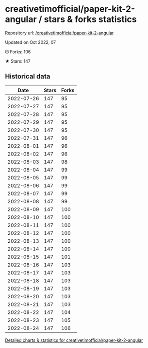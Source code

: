 # creativetimofficial/paper-kit-2-angular / stars & forks statistics

Repository url: [/creativetimofficial/paper-kit-2-angular](https://github.com/creativetimofficial/paper-kit-2-angular)

Updated on Oct 2022, 07

☋ Forks: 106

★ Stars: 147

## Historical data
| Date | Stars | Forks |
|------|-------|-------|
| 2022-07-26 | 147 | 95 | 
| 2022-07-27 | 147 | 95 | 
| 2022-07-28 | 147 | 95 | 
| 2022-07-29 | 147 | 95 | 
| 2022-07-30 | 147 | 95 | 
| 2022-07-31 | 147 | 96 | 
| 2022-08-01 | 147 | 96 | 
| 2022-08-02 | 147 | 96 | 
| 2022-08-03 | 147 | 98 | 
| 2022-08-04 | 147 | 99 | 
| 2022-08-05 | 147 | 99 | 
| 2022-08-06 | 147 | 99 | 
| 2022-08-07 | 147 | 99 | 
| 2022-08-08 | 147 | 99 | 
| 2022-08-09 | 147 | 100 | 
| 2022-08-10 | 147 | 100 | 
| 2022-08-11 | 147 | 100 | 
| 2022-08-12 | 147 | 100 | 
| 2022-08-13 | 147 | 100 | 
| 2022-08-14 | 147 | 100 | 
| 2022-08-15 | 147 | 101 | 
| 2022-08-16 | 147 | 103 | 
| 2022-08-17 | 147 | 103 | 
| 2022-08-18 | 147 | 103 | 
| 2022-08-19 | 147 | 103 | 
| 2022-08-20 | 147 | 103 | 
| 2022-08-21 | 147 | 103 | 
| 2022-08-22 | 147 | 104 | 
| 2022-08-23 | 147 | 105 | 
| 2022-08-24 | 147 | 106 | 


[Detailed charts & statistics for creativetimofficial/paper-kit-2-angular](https://reviewgithub.com/rep/creativetimofficial/paper-kit-2-angular)
